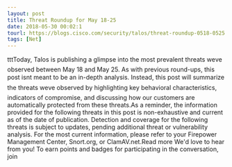 ```yaml
---
layout: post
title: Threat Roundup for May 18-25
date: 2018-05-30 00:02:1
tourl: https://blogs.cisco.com/security/talos/threat-roundup-0518-0525
tags: [Net]
---
```

tttToday, Talos is publishing a glimpse into the most prevalent threats weve observed between May 18 and May 25. As with previous round-ups, this post isnt meant to be an in-depth analysis. Instead, this post will summarize the threats weve observed by highlighting key behavioral characteristics, indicators of compromise, and discussing how our customers are automatically protected from these threats.As a reminder, the information provided for the following threats in this post is non-exhaustive and current as of the date of publication. Detection and coverage for the following threats is subject to updates, pending additional threat or vulnerability analysis. For the most current information, please refer to your Firepower Management Center, Snort.org, or ClamAV.net.Read more We'd love to hear from you! To earn points and badges for participating in the conversation, join 